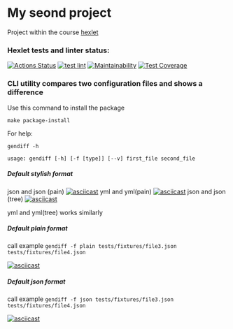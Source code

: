 # My seond project
Project within the course [hexlet](https://ru.hexlet.io/)


### Hexlet tests and linter status:
[![Actions Status](https://github.com/Vasiliii3/python-project-lvl2/workflows/hexlet-check/badge.svg)](https://github.com/Vasiliii3/python-project-lvl2/actions)
[![test lint](https://github.com/Vasiliii3/python-project-lvl2/actions/workflows/lint.yml/badge.svg)](https://github.com/Vasiliii3/python-project-lvl2/actions/workflows/lint.yml)
[![Maintainability](https://api.codeclimate.com/v1/badges/e25943db8524612417db/maintainability)](https://codeclimate.com/github/Vasiliii3/python-project-lvl2/maintainability)
[![Test Coverage](https://api.codeclimate.com/v1/badges/e25943db8524612417db/test_coverage)](https://codeclimate.com/github/Vasiliii3/python-project-lvl2/test_coverage)

### CLI utility compares two configuration files and shows a difference

Use this command to install the package

`make package-install`

For help:

`gendiff -h`

`usage: gendiff [-h] [-f [type]] [--v] first_file second_file`

##### Default stylish format
json and json (pain)
[![asciicast](https://asciinema.org/a/DYyVw36GHzH959H9DSQvgmQYD.svg)](https://asciinema.org/a/DYyVw36GHzH959H9DSQvgmQYD)
yml and yml(pain)
[![asciicast](https://asciinema.org/a/DjkndiFbMdhlMbgrpTASrjwjR.svg)](https://asciinema.org/a/DjkndiFbMdhlMbgrpTASrjwjR)
json and json (tree)
[![asciicast](https://asciinema.org/a/hgjUuMl5ykZ9rlnvaiyWY3eyA.svg)](https://asciinema.org/a/hgjUuMl5ykZ9rlnvaiyWY3eyA)

yml and yml(tree) works similarly

##### Default plain format
call example 
`gendiff -f plain tests/fixtures/file3.json tests/fixtures/file4.json`

[![asciicast](https://asciinema.org/a/NWAH5oz2x1d0P9pBlDscowcc9.svg)](https://asciinema.org/a/NWAH5oz2x1d0P9pBlDscowcc9)

##### Default json format
call example 
`gendiff -f json tests/fixtures/file3.json tests/fixtures/file4.json`

[![asciicast](https://asciinema.org/a/dEvCzFlrogSe8E7a5hbR0FRae.svg)](https://asciinema.org/a/dEvCzFlrogSe8E7a5hbR0FRae)